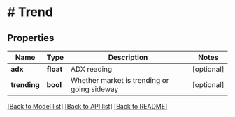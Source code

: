 # # Trend

## Properties

Name | Type | Description | Notes
------------ | ------------- | ------------- | -------------
**adx** | **float** | ADX reading | [optional] 
**trending** | **bool** | Whether market is trending or going sideway | [optional] 

[[Back to Model list]](../../README.md#documentation-for-models) [[Back to API list]](../../README.md#documentation-for-api-endpoints) [[Back to README]](../../README.md)


